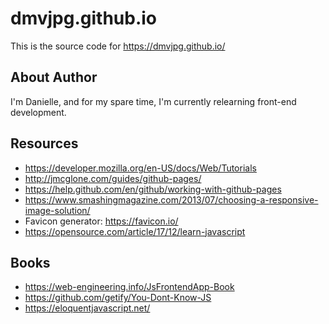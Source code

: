 # dmvjpg.github.io
This is the source code for https://dmvjpg.github.io/

About Author
---
I'm Danielle, and for my spare time, I'm currently relearning front-end development.

Resources
---
* https://developer.mozilla.org/en-US/docs/Web/Tutorials
* http://jmcglone.com/guides/github-pages/
* https://help.github.com/en/github/working-with-github-pages
* https://www.smashingmagazine.com/2013/07/choosing-a-responsive-image-solution/
* Favicon generator: https://favicon.io/
* https://opensource.com/article/17/12/learn-javascript

Books
---
* https://web-engineering.info/JsFrontendApp-Book
* https://github.com/getify/You-Dont-Know-JS
* https://eloquentjavascript.net/
